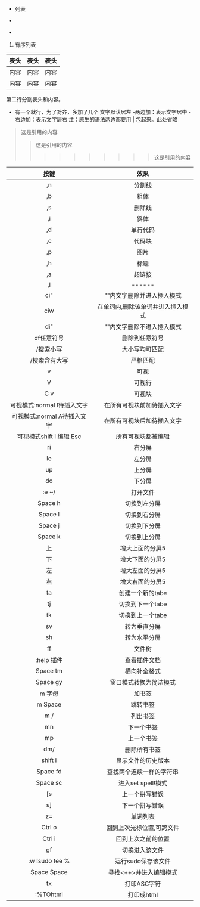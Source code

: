 + 列表
-
*

1.  有序列表

表头|表头|表头
---|:--:|---:
内容|内容|内容
内容|内容|内容

第二行分割表头和内容。
- 有一个就行，为了对齐，多加了几个
文字默认居左
-两边加：表示文字居中
-右边加：表示文字居右
注：原生的语法两边都要用 | 包起来。此处省略

>这是引用的内容
>>这是引用的内容
>>>>>>>>>>这是引用的内容


按键|效果
:-:|:-:
,n|分割线
,b|粗体
,s|删除线
,i|斜体
,d|单行代码
,c|代码块
,p|图片
,h|标题
,a|超链接
,l|------
ci"|""内文字删除并进入插入模式
ciw|在单词内,删除该单词并进入插入模式
di"|""内文字删除不进入插入模式
df任意符号|删除到任意符号
/搜索小写|大小写均可匹配
/搜索含有大写|严格匹配
v|可视
V|可视行
C v|可视块
可视模式:normal I待插入文字|在所有可视块前加待插入文字
可视模式:normal A待插入文字|在所有可视块后加待插入文字
可视模式shift i 编辑 Esc| 所有可视块都被编辑
ri|右分屏
le|左分屏
up|上分屏
do|下分屏
:e ~/|打开文件
Space h|切换到左分屏
Space l|切换到右分屏
Space j|切换到下分屏
Space k|切换到上分屏
上|增大上面的分屏5
下|增大下面的分屏5
左|增大左面的分屏5
右|增大右面的分屏5
ta|创建一个新的tabe
tj|切换到下一个tabe
tk|切换到上一个tabe
sv|转为垂直分屏
sh|转为水平分屏
ff|文件树
:help 插件|查看插件文档
Space tm|横向补全格式
Space gy|窗口模式转换为简洁模式
m 字母|加书签
m Space|跳转书签
m /|列出书签
mn|下一个书签
mp|上一个书签
dm/|删除所有书签
shift l|显示文件的历史版本
Space fd|查找两个连续一样的字符串
Space sc|进入set spell!模式
[s|上一个拼写错误
s]|下一个拼写错误
z=|单词列表
Ctrl o|回到上次光标位置,可跨文件
Ctrl i|回到上次之前的位置
gf|切换进入该文件
:w !sudo tee %|运行sudo保存该文件
Space Space|寻找<++>并进入编辑模式
tx | 打印ASC字符
:%TOhtml|打印成html



